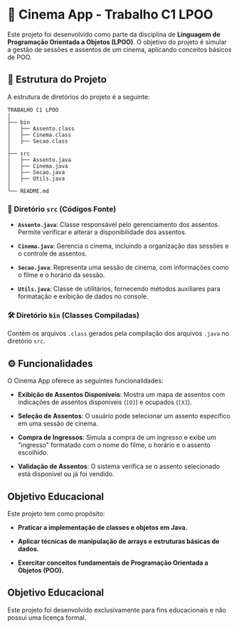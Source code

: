 # 🎥 Cinema App - Trabalho C1 LPOO

Este projeto foi desenvolvido como parte da disciplina de **Linguagem de Programação Orientada a Objetos (LPOO)**. O objetivo do projeto é simular a gestão de sessões e assentos de um cinema, aplicando conceitos básicos de POO.

## 📁 Estrutura do Projeto

A estrutura de diretórios do projeto é a seguinte:

```
TRABALHO C1 LPOO
│
├── bin
│   ├── Assento.class
│   ├── Cinema.class
│   ├── Secao.class
│
├── src
│   ├── Assento.java
│   ├── Cinema.java
│   ├── Secao.java
│   ├── Utils.java
│
└── README.md
```


### 🔧 Diretório `src` (Códigos Fonte)

- **`Assento.java`**: Classe responsável pelo gerenciamento dos assentos. Permite verificar e alterar a disponibilidade dos assentos.
  
- **`Cinema.java`**: Gerencia o cinema, incluindo a organização das sessões e o controle de assentos.

- **`Secao.java`**: Representa uma sessão de cinema, com informações como o filme e o horário da sessão.

- **`Utils.java`**: Classe de utilitários, fornecendo métodos auxiliares para formatação e exibição de dados no console.

### 🛠 Diretório `bin` (Classes Compiladas)

Contém os arquivos `.class` gerados pela compilação dos arquivos `.java` no diretório `src`.

## ⚙️ Funcionalidades

O Cinema App oferece as seguintes funcionalidades:

- **Exibição de Assentos Disponíveis**: Mostra um mapa de assentos com indicações de assentos disponíveis (`[O]`) e ocupados (`[X]`).
  
- **Seleção de Assentos**: O usuário pode selecionar um assento específico em uma sessão de cinema.

- **Compra de Ingressos**: Simula a compra de um ingresso e exibe um "ingresso" formatado com o nome do filme, o horário e o assento escolhido.

- **Validação de Assentos**: O sistema verifica se o assento selecionado está disponível ou já foi vendido.

## Objetivo Educacional

Este projeto tem como propósito:

- **Praticar a implementação de classes e objetos em Java.**
  
- **Aplicar técnicas de manipulação de arrays e estruturas básicas de dados.**

- **Exercitar conceitos fundamentais de Programação Orientada a Objetos (POO).**

## Objetivo Educacional

Este projeto foi desenvolvido exclusivamente para fins educacionais e não possui uma licença formal.